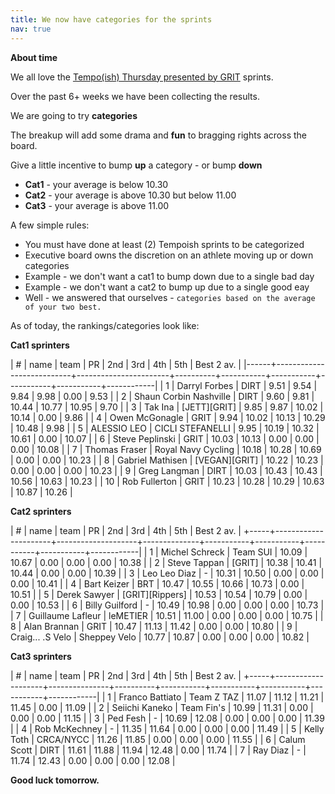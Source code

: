 ```yaml
---
title: We now have categories for the sprints
nav: true
---
```


**About time**

We all love the [Tempo(ish) Thursday presented by GRIT](https://zwiftpower.com/events.php?zid=1500754) sprints.

Over the past 6+ weeks we have been collecting the results.

We are going to try **categories**

The breakup will add some drama and **fun** to bragging rights across the board.

Give a little incentive to bump **up** a category - or bump **down**

- **Cat1** - your average is below 10.30
- **Cat2** - your average is above 10.30 but below 11.00
- **Cat3** - your average is above 11.00

A few simple rules:

- You must have done at least (2) Tempoish sprints to be categorized
- Executive board owns the discretion on an athlete moving up or down categories
- Example - we don't want a cat1 to bump down due to a single bad day
- Example - we don't want a cat2 to bump up due to a single good eay
- Well - we answered that ourselves - `categories based on the average of your two best.`

As of today, the rankings/categories look like:

**Cat1 sprinters**

| #    | name                      | team                  | PR       | 2nd       | 3rd       | 4th       | 5th       | Best 2 av. |
|------+---------------------------+-----------------------+----------+-----------+-----------+-----------+-----------+------------|
| 1    | Darryl Forbes             | DIRT                  | 9.51     | 9.54      | 9.84      | 9.98      | 0.00      | 9.53      |
| 2    | Shaun Corbin Nashville    | DIRT                  | 9.60     | 9.81      | 10.44     | 10.77     | 10.95     | 9.70      |
| 3    | Tak Ina                   | [JETT][GRIT]          | 9.85     | 9.87      | 10.02     | 10.14     | 0.00      | 9.86      |
| 4    | Owen McGonagle            | GRIT                  | 9.94     | 10.02     | 10.13     | 10.29     | 10.48     | 9.98      |
| 5    | ALESSIO LEO               | CICLI STEFANELLI      | 9.95     | 10.19     | 10.32     | 10.61     | 0.00      | 10.07     |
| 6    | Steve Peplinski           | GRIT                  | 10.03    | 10.13     | 0.00      | 0.00      | 0.00      | 10.08     |
| 7    | Thomas Fraser             | Royal Navy Cycling    | 10.18    | 10.28     | 10.69     | 0.00      | 0.00      | 10.23     |
| 8    | Gabriel Mathisen          | [VEGAN][GRIT]         | 10.22    | 10.23     | 0.00      | 0.00      | 0.00      | 10.23     |
| 9    | Greg Langman              | DIRT                  | 10.03    | 10.43     | 10.43     | 10.56     | 10.63     | 10.23     |
| 10   | Rob Fullerton             | GRIT                  | 10.23    | 10.28     | 10.29     | 10.63     | 10.87     | 10.26     |


**Cat2 sprinters**

| #   | name                 | team               | PR           | 2nd       | 3rd       | 4th       | 5th       | Best 2 av. |
+-----+----------------------+--------------------+--------------+-----------+-----------+-----------+-----------+------------|
| 1   | Michel Schreck       | Team SUI           | 10.09        | 10.67     | 0.00      | 0.00      | 0.00      | 10.38     |
| 2   | Steve Tappan         | [GRIT]             | 10.38        | 10.41     | 10.44     | 0.00      | 0.00      | 10.39     |
| 3   | Leo Leo Diaz         | -                  | 10.31        | 10.50     | 0.00      | 0.00      | 0.00      | 10.41     |
| 4   | Bart Keizer          | BRT                | 10.47        | 10.55     | 10.66     | 10.73     | 0.00      | 10.51     |
| 5   | Derek Sawyer         | [GRIT][Rippers]    | 10.53        | 10.54     | 10.79     | 0.00      | 0.00      | 10.53     |
| 6   | Billy Guilford       | -                  | 10.49        | 10.98     | 0.00      | 0.00      | 0.00      | 10.73     |
| 7   | Guillaume Lafleur    | leMETIER           | 10.51        | 11.00     | 0.00      | 0.00      | 0.00      | 10.75     |
| 8   | Alan Brannan         | GRIT               | 10.47        | 11.13     | 11.42     | 0.00      | 0.00      | 10.80     |
| 9   | Craig... .S Velo     | Sheppey Velo       | 10.77        | 10.87     | 0.00      | 0.00      | 0.00      | 10.82     |


**Cat3 sprinters**

| #   | name               | team          | PR       | 2nd       | 3rd       | 4th       | 5th       | Best 2 av. |
+-----+--------------------+---------------+----------+-----------+-----------+-----------+-----------+------------|
| 1   | Franco Battiato    | Team Z TAZ    | 11.07    | 11.12     | 11.21     | 11.45     | 0.00      | 11.09     |
| 2   | Seiichi Kaneko     | Team Fin's    | 10.99    | 11.31     | 0.00      | 0.00      | 0.00      | 11.15     |
| 3   | Ped Fesh           | -             | 10.69    | 12.08     | 0.00      | 0.00      | 0.00      | 11.39     |
| 4   | Rob McKechney      | -             | 11.35    | 11.64     | 0.00      | 0.00      | 0.00      | 11.49     |
| 5   | Kelly Toth         | CRCA/NYCC     | 11.26    | 11.85     | 0.00      | 0.00      | 0.00      | 11.55     |
| 6   | Calum Scott        | DIRT          | 11.61    | 11.88     | 11.94     | 12.48     | 0.00      | 11.74     |
| 7   | Ray Diaz           | -             | 11.74    | 12.43     | 0.00      | 0.00      | 0.00      | 12.08     |


**Good luck tomorrow.**

